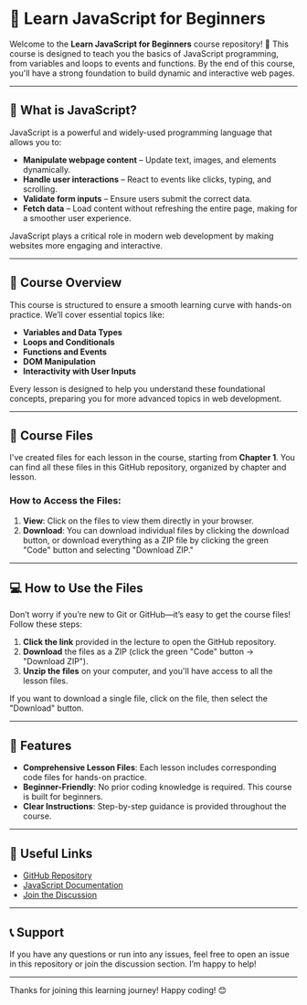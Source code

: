 # 📘 Learn JavaScript for Beginners

Welcome to the **Learn JavaScript for Beginners** course repository! 🎉 This course is designed to teach you the basics of JavaScript programming, from variables and loops to events and functions. By the end of this course, you'll have a strong foundation to build dynamic and interactive web pages.

---

## 🚀 What is JavaScript?

JavaScript is a powerful and widely-used programming language that allows you to:

- **Manipulate webpage content** – Update text, images, and elements dynamically.
- **Handle user interactions** – React to events like clicks, typing, and scrolling.
- **Validate form inputs** – Ensure users submit the correct data.
- **Fetch data** – Load content without refreshing the entire page, making for a smoother user experience.

JavaScript plays a critical role in modern web development by making websites more engaging and interactive.

---

## 📁 Course Overview

This course is structured to ensure a smooth learning curve with hands-on practice. We’ll cover essential topics like:

- **Variables and Data Types**
- **Loops and Conditionals**
- **Functions and Events**
- **DOM Manipulation**
- **Interactivity with User Inputs**

Every lesson is designed to help you understand these foundational concepts, preparing you for more advanced topics in web development.

---

## 📁 Course Files

I've created files for each lesson in the course, starting from **Chapter 1**. You can find all these files in this GitHub repository, organized by chapter and lesson.

### How to Access the Files:

1. **View**: Click on the files to view them directly in your browser.
2. **Download**: You can download individual files by clicking the download button, or download everything as a ZIP file by clicking the green "Code" button and selecting "Download ZIP."

---

## 💻 How to Use the Files

Don’t worry if you’re new to Git or GitHub—it’s easy to get the course files! Follow these steps:

1. **Click the link** provided in the lecture to open the GitHub repository.
2. **Download** the files as a ZIP (click the green "Code" button -> "Download ZIP").
3. **Unzip the files** on your computer, and you'll have access to all the lesson files.

If you want to download a single file, click on the file, then select the "Download" button.

---

## 🌟 Features

- **Comprehensive Lesson Files**: Each lesson includes corresponding code files for hands-on practice.
- **Beginner-Friendly**: No prior coding knowledge is required. This course is built for beginners.
- **Clear Instructions**: Step-by-step guidance is provided throughout the course.

---

## 🔗 Useful Links

- [GitHub Repository](https://github.com/mohashyne)
- [JavaScript Documentation](https://developer.mozilla.org/en-US/docs/Web/JavaScript)
- [Join the Discussion](https://github.com/mohashyne/learn_javascript_for_beginners/issues)

---

## 📞 Support

If you have any questions or run into any issues, feel free to open an issue in this repository or join the discussion section. I’m happy to help!

---

Thanks for joining this learning journey! Happy coding! 😊

